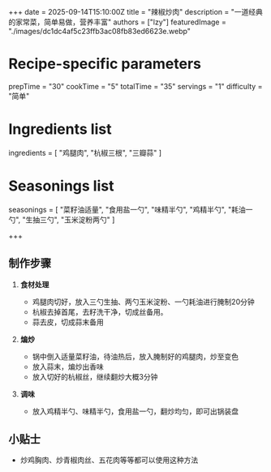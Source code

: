+++
date = 2025-09-14T15:10:00Z
title = "辣椒炒肉"
description = "一道经典的家常菜，简单易做，营养丰富"
authors = ["lzy"]
featuredImage = "./images/dc1dc4af5c23ffb3ac08fb83ed6623e.webp"

# Recipe-specific parameters
prepTime = "30"
cookTime = "5"
totalTime = "35"
servings = "1"
difficulty = "简单"

# Ingredients list
ingredients = [
  "鸡腿肉",
  "杭椒三根",
  "三瓣蒜"
]

# Seasonings list
seasonings = [
  "菜籽油适量",
  "食用盐一勺",
  "味精半勺",
  "鸡精半勺",
  "耗油一勺",
  "生抽三勺",
  "玉米淀粉两勺"
]

+++

## 制作步骤

1. **食材处理**
    - 鸡腿肉切好，放入三勺生抽、两勺玉米淀粉、一勺耗油进行腌制20分钟
    - 杭椒去掉首尾，去籽洗干净，切成丝备用。
    - 蒜去皮，切成蒜末备用

2. **煸炒**
    - 锅中倒入适量菜籽油，待油热后，放入腌制好的鸡腿肉，炒至变色
    - 放入蒜末，煸炒出香味
    - 放入切好的杭椒丝，继续翻炒大概3分钟

3. **调味**
    - 放入鸡精半勺、味精半勺，食用盐一勺，翻炒均匀，即可出锅装盘

## 小贴士

- 炒鸡胸肉、炒青椒肉丝、五花肉等等都可以使用这种方法